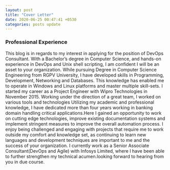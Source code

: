 ```yaml
---
layout: post
title: "Cover Letter"
date: 2020-06-25 00:47:41 +0530
categories: posts update
---
```


### Professional Experience
This blog is in regards to my interest in applying for the position of DevOps Consultant. With a Bachelor’s degree in Computer Science, and hands-on experience in DevOps and Unix shell scripting, I am confident I will be an asset to your organization.
While pursuing Degree in Computer Science Engineering from RGPV University, I have developed skills in Programming, Development, Networking and Databases. This knowledge has enabled me to operate in Windows and Linux platforms and master multiple skill-sets.
I started my career as a Project Engineer with Wipro Technologies in November 2015. Working under the direction of a great team, I worked on various tools and technologies Utilizing my academic and professional knowledge, 
I have dedicated more than four years working in banking domain handling critical applications.Here I gained an opportunity to work on cutting edge technologies, improve existing documentation systems and implement stringent measures to improve the overall automation process.
I enjoy being challenged and engaging with projects that require me to work outside my comfort and knowledge set, as continuing to learn new languages and development techniques are important to me and the success of your organization.
I currently work as a Senior Associate Consultant(DevOps and Agile) with Infosys Limited, where I have been able to further strengthen my technical acumen.looking forward to hearing from you in due course.
